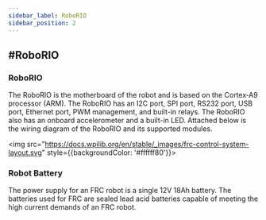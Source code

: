```yaml
---
sidebar_label: RoboRIO
sidebar_position: 2
---
```

#RoboRIO
---
### RoboRIO
The RoboRIO is the motherboard of the robot and is based on the Cortex‑A9 processor (ARM). The RoboRIO has an I2C port, SPI port, RS232 port, USB port, Ethernet port, PWM management, and built-in relays. The RoboRIO also has an onboard accelerometer and a built-in LED. Attached below is the wiring diagram of the RoboRIO and its supported modules.

<img src="https://docs.wpilib.org/en/stable/_images/frc-control-system-layout.svg" style={{backgroundColor: '#ffffff80'}}></img>

### Robot Battery
The power supply for an FRC robot is a single 12V 18Ah battery. The batteries used for FRC are sealed lead acid batteries capable of meeting the high current demands of an FRC robot.

